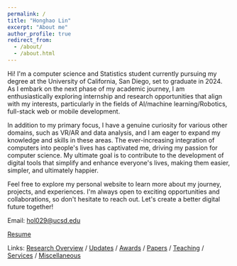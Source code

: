 ```yaml
---
permalink: /
title: "Honghao Lin"
excerpt: "About me"
author_profile: true
redirect_from: 
  - /about/
  - /about.html
---
```


Hi! I'm a computer science and Statistics student currently pursuing my degree at the University of California, San Diego, set to graduate in 2024. As I embark on the next phase of my academic journey, I am enthusiastically exploring internship and research opportunities that align with my interests, particularly in the fields of AI/machine learning/Robotics, full-stack web or mobile development.

In addition to my primary focus, I have a genuine curiosity for various other domains, such as VR/AR and data analysis, and I am eager to expand my knowledge and skills in these areas. The ever-increasing integration of computers into people's lives has captivated me, driving my passion for computer science. My ultimate goal is to contribute to the development of digital tools that simplify and enhance everyone's lives, making them easier, simpler, and ultimately happier.

Feel free to explore my personal website to learn more about my journey, projects, and experiences. I'm always open to exciting opportunities and collaborations, so don't hesitate to reach out. Let's create a better digital future together!

Email: [hol029@ucsd.edu](mailto:hol029@ucsd.edu)

[Resume](http://aaronlhh.github.io/files/materials/resume.pdf) 

Links: [Research Overview](#research-overview) / [Updates](#updates) / [Awards](#awards) / [Papers](#papers) / [Teaching](#teaching) / [Services](#services) / [Miscellaneous](#miscellaneous)

